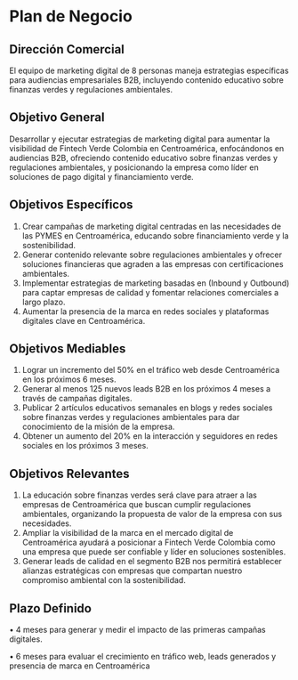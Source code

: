 # Plan de Negocio

## Dirección Comercial

El equipo de marketing digital de 8 personas maneja estrategias específicas para audiencias empresariales B2B, incluyendo contenido educativo sobre finanzas verdes y regulaciones ambientales.

## Objetivo General

Desarrollar y ejecutar estrategias de marketing digital para aumentar la visibilidad de Fintech Verde Colombia en Centroamérica, enfocándonos en audiencias B2B, ofreciendo contenido educativo sobre finanzas verdes y regulaciones ambientales, y posicionando la empresa como líder en soluciones de pago digital y financiamiento verde.

## Objetivos Específicos

1. Crear campañas de marketing digital centradas en las necesidades de las PYMES en Centroamérica, educando sobre financiamiento verde y la sostenibilidad.
2. Generar contenido relevante sobre regulaciones ambientales y ofrecer soluciones financieras que agraden a las empresas con certificaciones ambientales.
3. Implementar estrategias de marketing basadas en (Inbound y Outbound) para captar empresas de calidad y fomentar relaciones comerciales a largo plazo.
4. Aumentar la presencia de la marca en redes sociales y plataformas digitales clave en Centroamérica.

## Objetivos Mediables

1. Lograr un incremento del 50% en el tráfico web desde Centroamérica en los próximos 6 meses.
2. Generar al menos 125 nuevos leads B2B en los próximos 4 meses a través de campañas digitales.
3. Publicar 2 artículos educativos semanales en blogs y redes sociales sobre finanzas verdes y regulaciones ambientales para dar conocimiento de la misión de la empresa.
4. Obtener un aumento del 20% en la interacción y seguidores en redes sociales en los próximos 3 meses.

## Objetivos Relevantes

1. La educación sobre finanzas verdes será clave para atraer a las empresas de Centroamérica que buscan cumplir regulaciones ambientales, organizando la propuesta de valor de la empresa con sus necesidades.
2. Ampliar la visibilidad de la marca en el mercado digital de Centroamérica ayudará a posicionar a Fintech Verde Colombia como una empresa que puede ser confiable y líder en soluciones sostenibles.
3. Generar leads de calidad en el segmento B2B nos permitirá establecer alianzas estratégicas con empresas que compartan nuestro compromiso ambiental con la sostenibilidad.

## Plazo Definido

• 4 meses para generar y medir el impacto de las primeras campañas digitales.

• 6 meses para evaluar el crecimiento en tráfico web, leads generados y presencia de marca en Centroamérica
